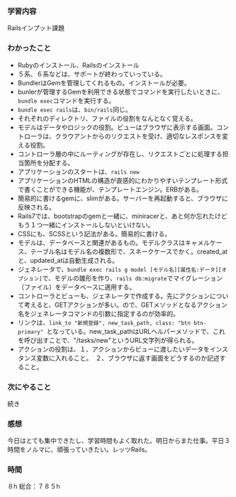 ### 学習内容
Railsインプット課題
### わかったこと
- Rubyのインストール、Railsのインストール
- ５系、６系などは、サポートが終わっていっている。
- BundlerはGemを管理してくれるもの。インストールが必要。
- bunlerが管理するGemを利用できる状態でコマンドを実行したいときに、`bundle exec`コマンドを実行する。
- `bundle exec rails`は、`bin/rails`同じ。
- それぞれのディレクトリ、ファイルの役割をなんとなく覚える。
- モデルはデータやロジックの役割。ビューはブラウザに表示する画面。コントローラは、クラウアントからのリクエストを受け、適切なレスポンスを変える役割。
- コントローラ層の中にルーティングが存在し、リクエストごとに処理する担当箇所を分配する。
- アプリケーションのスタートは、`rails new`
- アプリケーションのHTMLの構造が直感的にわかりやすいテンプレート形式で書くことができる機能が、テンプレートエンジン。ERBがある。
- 簡易的に書けるgemに、slimがある。サーバーを再起動すると、ブラウザに反映される。
- Rails7では、bootstrapのgemと一緒に、miniracerと、あと何か忘れたけどもう１つ一緒にインストールしないといけない。
- CSSにも、SCSSという記法がある。簡易的に書ける。
- モデルは、データベースと関連があるもの。モデルクラスはキャメルケース、テーブル名はモデル名の複数形で、スネークケースでかく。created_atと、updated_atは自動生成される。
- ジェネレータで、`bundle exec rails g model [モデル名][属性名:データ][オプション]`で、モデルの雛形を作り、`rails db:migrate`でマイグレーション（ファイル）をデータベースに適用する。
- コントローラとビューも、ジェネレータで作成する。先にアクションについて考えると、GETアクションが多い。ので、GETメソッドとなるアクション名をジェネレータコマンドの引数に指定するのが効率的。
- リンクは、`link_to "新規登録", new_task_path, class: "btn btn-primary" `となっている。new_task_pathはURLヘルパーメソッドで、これを呼び出すことで、"/tasks/new"というURL文字列が得られる。
- アクションの役割は、１、アクションからビューに渡したいデータをインスタンス変数に入れること。　２、ブラウザに返す画面をどうするのか記述すること。
### 次にやること
続き
### 感想
今日はとても集中できたし、学習時間もよく取れた。明日からまた仕事。平日３時間をノルマに、頑張っていきたい。レッツRails。
### 時間
８h
総合：７８５h
